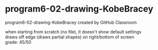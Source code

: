 # program6-02-drawing-KobeBracey
program6-02-drawing-KobeBracey created by GitHub Classroom   

when starting from scratch (no file), it doesn't show default settings  
draws off edge (draws partial shapes) on right/bottom of screen   
grade: 45/50
